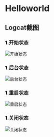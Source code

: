 # Helloworld
## Logcat截图
### 1.开始状态
![开始状态](https://github.com/PresidentChao/Helloworld/blob/master/helloworld/src/main/res/drawable/start.png)
### 1.后台状态
![后台状态](https://github.com/PresidentChao/Helloworld/blob/master/helloworld/src/main/res/drawable/backstage.png)
### 1.重启状态
![重启状态](https://github.com/PresidentChao/Helloworld/blob/master/helloworld/src/main/res/drawable/restart.png)
### 1.关闭状态
![关闭状态](https://github.com/PresidentChao/Helloworld/blob/master/helloworld/src/main/res/drawable/close.png)
